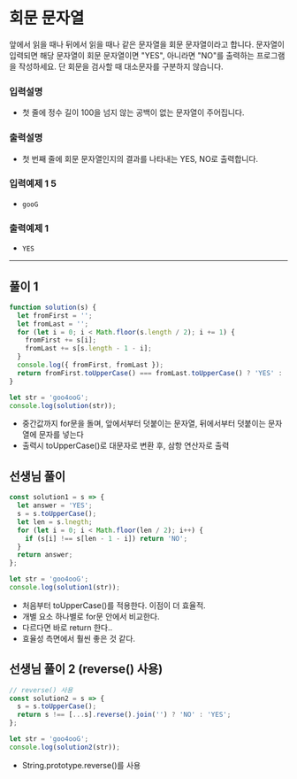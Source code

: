 # 회문 문자열

앞에서 읽을 때나 뒤에서 읽을 때나 같은 문자열을 회문 문자열이라고 합니다.
문자열이 입력되면 해당 문자열이 회문 문자열이면 "YES", 아니라면 "NO"를 출력하는 프로그램을 작성하세요.
단 회문을 검사할 때 대소문자를 구분하지 않습니다.

### 입력설명

- 첫 줄에 정수 길이 100을 넘지 않는 공백이 없는 문자열이 주어집니다.

### 출력설명

- 첫 번째 줄에 회문 문자열인지의 결과를 나타내는 YES, NO로 출력합니다.

### 입력예제 1 5

- `gooG`

### 출력예제 1

- `YES`

---

## 풀이 1

```js
function solution(s) {
  let fromFirst = '';
  let fromLast = '';
  for (let i = 0; i < Math.floor(s.length / 2); i += 1) {
    fromFirst += s[i];
    fromLast += s[s.length - 1 - i];
  }
  console.log({ fromFirst, fromLast });
  return fromFirst.toUpperCase() === fromLast.toUpperCase() ? 'YES' : 'NO';
}

let str = 'goo4ooG';
console.log(solution(str));
```

- 중간값까지 for문을 돌며, 앞에서부터 덧붙이는 문자열, 뒤에서부터 덧붙이는 문자열에 문자를 넣는다
- 출력시 toUpperCase()로 대문자로 변환 후, 삼항 연산자로 출력

## 선생님 풀이

```js
const solution1 = s => {
  let answer = 'YES';
  s = s.toUpperCase();
  let len = s.lnegth;
  for (let i = 0; i < Math.floor(len / 2); i++) {
    if (s[i] !== s[len - 1 - i]) return 'NO';
  }
  return answer;
};

let str = 'goo4ooG';
console.log(solution1(str));
```

- 처음부터 toUpperCase()를 적용한다. 이점이 더 효율적.
- 개별 요소 하나별로 for문 안에서 비교한다.
- 다르다면 바로 return 한다..
- 효율성 측면에서 훨씬 좋은 것 같다.

## 선생님 풀이 2 (reverse() 사용)

```js
// reverse() 사용
const solution2 = s => {
  s = s.toUpperCase();
  return s !== [...s].reverse().join('') ? 'NO' : 'YES';
};

let str = 'goo4ooG';
console.log(solution2(str));
```

- String.prototype.reverse()를 사용